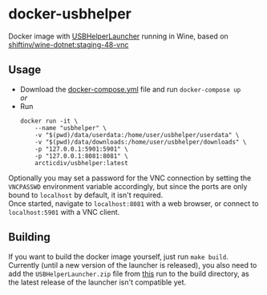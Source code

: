 # docker-usbhelper
Docker image with [USBHelperLauncher](https://github.com/FailedShack/USBHelperLauncher) running in Wine, based on [shiftinv/wine-dotnet:staging-48-vnc](https://github.com/shiftinv/docker-wine#tags)


## Usage
- Download the [docker-compose.yml](https://github.com/arcticdiv/docker-usbhelper/blob/master/docker-compose.yml) file and run `docker-compose up`\
  _or_
- Run
    ```
    docker run -it \
        --name "usbhelper" \
        -v "$(pwd)/data/userdata:/home/user/usbhelper/userdata" \
        -v "$(pwd)/data/downloads:/home/user/usbhelper/downloads" \
        -p "127.0.0.1:5901:5901" \
        -p "127.0.0.1:8081:8081" \
        arcticdiv/usbhelper:latest
    ```

Optionally you may set a password for the VNC connection by setting the `VNCPASSWD` environment variable accordingly, but since the ports are only bound to `localhost` by default, it isn't required.\
Once started, navigate to `localhost:8081` with a web browser, or connect to `localhost:5901` with a VNC client.

## Building
If you want to build the docker image yourself, just run `make build`.\
Currently (until a new version of the launcher is released), you also need to add the `USBHelperLauncher.zip` file from [this][1] run to the build directory, as the latest release of the launcher isn't compatible yet.

[1]: https://github.com/shiftinv/USBHelperLauncher/actions/runs/208772821
